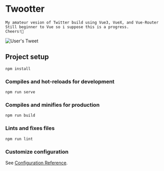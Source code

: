 # Twootter
```
My amateur vesion of Twitter build using Vue3, VueX, and Vue-Router
Still beginner to Vue so i suppose this is a progress.
Cheers!👋
```

![User's Tweet](https://i.ibb.co/RNWY2xT/Screenshot-360.png)

## Project setup
```
npm install
```

### Compiles and hot-reloads for development
```
npm run serve
```

### Compiles and minifies for production
```
npm run build
```

### Lints and fixes files
```
npm run lint
```

### Customize configuration
See [Configuration Reference](https://cli.vuejs.org/config/).
